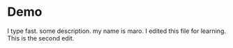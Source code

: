 # Demo
I type fast. some description.
my name is maro.
I edited this file for learning.
This is the second edit.
